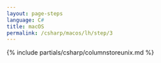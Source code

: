 ```yaml
---
layout: page-steps
language: C#
title: macOS
permalink: /csharp/macos/lh/step/3
---
```


{% include partials/csharp/columnstoreunix.md %}

